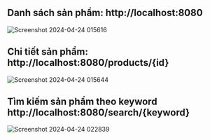 ## Danh sách sản phẩm: http://localhost:8080

![Screenshot 2024-04-24 015616](https://github.com/NieT29/Java-23/assets/121416611/9c2d5603-7b01-4e34-bb6f-6be086f7dda6)

## Chi tiết sản phẩm: http://localhost:8080/products/{id}

![Screenshot 2024-04-24 015644](https://github.com/NieT29/Java-23/assets/121416611/d662ddc5-63bd-404a-b34d-a357658e5236)

## Tìm kiếm sản phẩm theo keyword http://localhost:8080/search/{keyword}

![Screenshot 2024-04-24 022839](https://github.com/NieT29/Java-23/assets/121416611/61cb3a10-2461-47e3-859d-3d85a6c37d79)




